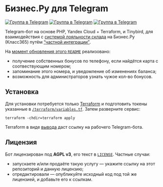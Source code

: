 <h1 id="description"> Бизнес.Ру для Telegram </h1>

<a href="//t.me/bru_tg"><img src="https://img.shields.io/badge/группа-поддержка-FFFFFF?style=flat-square&logo=telegram&logoColor=white" alt="Группа в Telegram"/></a>
<a href="//t.me/bstilbot"><img src="https://img.shields.io/badge/бот-рабочий_пример-FFFFFF?style=flat-square&logo=telegram&logoColor=white" alt="Группа в Telegram"/></a>
<a href='https://codespaces.new/zaboal/tg-bru?quickstart=1'><img src="https://img.shields.io/badge/кодспейс-начать_разработку-FFFFFF?style=flat-square&logo=github&logoColor=white" alt="Группа в Telegram"/></a>

<p> 
Telegram-бот 
на основе PHP, Yandex Cloud + Terraform, и Tinybird, 
для взаимодействия с 
<a href="//online.business.ru/vozmozhnosti/sistema-loyalnosti">системой лояльности склада</a> 
на Бизнес.Ру (Класс365) 
путём 
<a href="//api-online.class365.ru/api-polnoe/podklyuchenie_chastnoj_integratsii/3811"><q>частной интеграции</q></a>.
</p>

<p> 
На 
<a href="//github.com/zaboal/tg-bru/commits/main/README.md">момент обновления этого <code>README</code></a>
реализовано:
<ul>
<li>получение собственных бонусов по телефону, 
если найдётся карта с соотвествующим номером;</li>
<li>запоминание этого номера, 
и уведомление об изменениях баланса;</li>
<li>возможность для администраторов узнать чужое кол-во бонусов.</li>
</ul>
</p>

<h2 id="install"> Установка </h2>

<p>
Для установки потребуется только 
<a href="//developer.hashicorp.com/terraform/install">Terraform</a>
и подготовить токены указанные в
<a href="/terraform/variables.tf"><code>/terraform/variables.tf</code></a>.
Затем разверните сервис: 
<pre><code>terraform -chdir=terraform apply</code></pre>
Terraform в виде 
<a href="//developer.hashicorp.com/terraform/language/values/outputs">вывода</a> 
даст ссылку на рабочего Telegram-бота.
</p>

<h2 id="license"> Лицензия </h2>

<p>
Бот лицензирован под <b>AGPL v3</b>, 
его текст в <a href="LICENSE"><code>LICENSE</code></a>. 
Частные случаи: 
<ul>
<li>запускаете и/или продаёте такую услугу 
— укажите ссылку на этот репозиторий 
и данную лицензию;</li>
<li>отредактировали 
— опубликуйте исходный код под той же лицензией, 
и добавьте его к ссылкам.</li>
</ul>
</p>